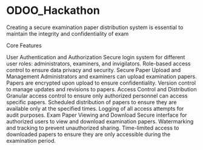 # ODOO_Hackathon
Creating a secure examination paper distribution system is essential to maintain the integrity and confidentiality of exam

Core Features

User Authentication and Authorization
Secure login system for different user roles: administrators, examiners, and invigilators.
Role-based access control to ensure data privacy and security.
Secure Paper Upload and Management
Administrators and examiners can upload examination papers.
Papers are encrypted upon upload to ensure confidentiality.
Version control to manage updates and revisions to papers.
Access Control and Distribution
Granular access control to ensure only authorized personnel can access specific papers.
Scheduled distribution of papers to ensure they are available only at the specified times.
Logging of all access attempts for audit purposes.
Exam Paper Viewing and Download
Secure interface for authorized users to view and download examination papers.
Watermarking and tracking to prevent unauthorized sharing.
Time-limited access to downloaded papers to ensure they are only accessible during the examination period.
